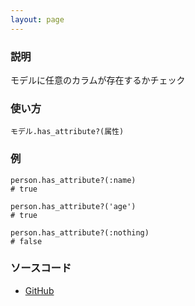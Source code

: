 ```yaml
---
layout: page
---
```

### 説明
モデルに任意のカラムが存在するかチェック

### 使い方
    モデル.has_attribute?(属性)

### 例
    person.has_attribute?(:name)
    # true

    person.has_attribute?('age')
    # true

    person.has_attribute?(:nothing)
    # false

### ソースコード
* [GitHub](https://github.com/rails/rails/blob/08576b94ad4f19dfc368619d7751e211d23dcad8/activerecord/lib/active_record/attribute_methods.rb#L259)